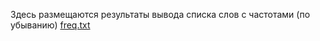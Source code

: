 Здесь размещаются результаты вывода списка слов с частотами (по убыванию)
[freq.txt](https://github.com/user-attachments/files/20737225/freq.txt)
